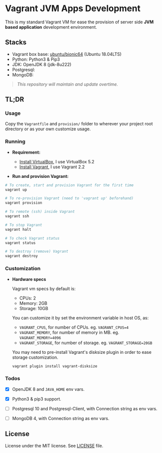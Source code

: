 # Vagrant JVM Apps Development

This is my standard Vagrant VM for ease the provision of server side __JVM based application__ development
environment.


## Stacks

- Vagrant box base: [ubuntu/bionic64](https://app.vagrantup.com/ubuntu/boxes/bionic64) (Ubuntu 18.04LTS)
- Python: Python3 & Pip3
- JDK: OpenJDK 8 (jdk-8u222)
- Postgresql:
- MongoDB:

> _This repository will maintain and update overtime._

## TL;DR

### Usage

Copy the `Vagrantfile` and `provision/` folder to wherever your project root directory or as your own customize usage.


### Running

- __Requirement:__
  - [Install VirtualBox](https://www.virtualbox.org/wiki/Downloads), I use VirtualBox 5.2
  - [Install Vagrant](), I use Vagrant 2.2

- __Run and provision Vagrant:__

```bash
# To create, start and provision Vagrant for the first time
vagrant up

# To re-provision Vagrant (need to 'vagrant up' beforehand)
vagrant provision

# To remote (ssh) inside Vagrant
vagrant ssh

# To stop Vagrant
vagrant halt

# To check Vagrant status
vagrant status

# To destroy (remove) Vagrant
vagrant destroy
```

### Customization

- __Hardware specs__

  Vagrant vm specs by default is:
  - CPUs: 2
  - Memory: 2GB
  - Storage: 10GB

  You can customize it by set the environment variable in host OS, as:
  - `VAGRANT_CPUS`, for number of CPUs. eg. `VAGRANT_CPUS=4`
  - `VAGRANT_MEMORY`, for number of memory in MB. eg. `VAGRANT_MEMORY=4096`
  - `VAGRANT_STORAGE`, for number of storage. eg. `VAGRANT_STORAGE=20GB`

  You may need to pre-install Vagrant's disksize plugin in order to ease storage customization.

  ```bash
  vagrant plugin install vagrant-disksize
  ```

### Todos

- [x] OpenJDK 8 and `JAVA_HOME` env vars.
- [x] Python3 & pip3 support.
- [ ] Postgresql 10 and Postgresql-Client, with Connection string as env vars.
- [ ] MongoDB 4, with Connection string as env vars.


## License

License under the MIT license. See [LICENSE](/LICENSE) file.
